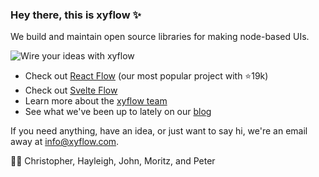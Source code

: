 ### Hey there, this is xyflow ✨

We build and maintain open source libraries for making node-based UIs.

![Wire your ideas with xyflow](https://github.com/xyflow/.github/assets/2857535/13fcc049-16b0-457d-aa88-4c54a595ae58)

- Check out [React Flow](https://reactflow.dev) (our most popular project with ⭐️19k)
- Check out [Svelte Flow](https://svelteflow.dev)
- Learn more about the [xyflow team](https://xyflow.com)
- See what we've been up to lately on our [blog](https://xyflow.com/blog)

If you need anything, have an idea, or just want to say hi, we're an email away at info@xyflow.com.

✌🏻 Christopher, Hayleigh, John, Moritz, and Peter
